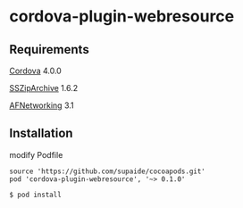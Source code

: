 # cordova-plugin-webresource

## Requirements
[Cordova](https://github.com/apache/cordova-ios) 4.0.0

[SSZipArchive](https://github.com/ZipArchive/ZipArchive) 1.6.2

[AFNetworking](https://github.com/AFNetworking/AFNetworking) 3.1

## Installation

modify Podfile

```
source 'https://github.com/supaide/cocoapods.git'
pod 'cordova-plugin-webresource', '~> 0.1.0'
```
```sh
$ pod install
```

